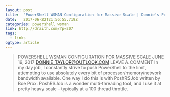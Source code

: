 ```yaml
---
layout: post 
title:  "PowerShell WSMAN Configuration for Massive Scale | Donnie's PowerShell, System Management, Monitoring, and General TechFoolery Blog" 
date:   2017-06-22T21:56:55.719Z 
categories: powershell wsman
link: http://draith.com/?p=207 
tags:
  - links
ogtype: article 
---
```


> POWERSHELL WSMAN CONFIGURATION FOR MASSIVE SCALE
JUNE 19, 2017 DONNIE_TAYLOR@OUTLOOK.COM	LEAVE A COMMENT
In my day job, I constantly strive to push PowerShell to the limit, attempting to use absolutely every bit of processor/memory/network bandwidth available. One way I do this is with PoshRSJob written by Boe Prox. PoshRSJob is a wonder multi-threading tool, and I use it at pretty heavy scale – typically at a 100 thread throttle.